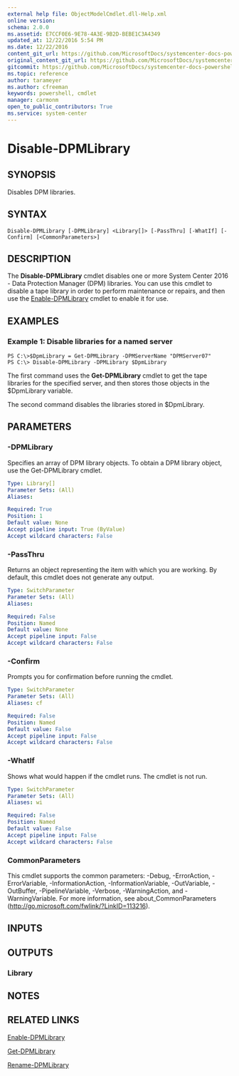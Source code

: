 ```yaml
---
external help file: ObjectModelCmdlet.dll-Help.xml
online version: 
schema: 2.0.0
ms.assetid: E7CCF0E6-9E78-4A3E-9B2D-BEBE1C3A4349
updated_at: 12/22/2016 5:54 PM
ms.date: 12/22/2016
content_git_url: https://github.com/MicrosoftDocs/systemcenter-docs-powershell/blob/master/systemcenter-cmdlets/SystemCenter2016/DataProtectionManager/vlatest/Disable-DPMLibrary.md
original_content_git_url: https://github.com/MicrosoftDocs/systemcenter-docs-powershell/blob/master/systemcenter-cmdlets/SystemCenter2016/DataProtectionManager/vlatest/Disable-DPMLibrary.md
gitcommit: https://github.com/MicrosoftDocs/systemcenter-docs-powershell/blob/17c3a51bd892aad46c731d9f381f0704b4815004/systemcenter-cmdlets/SystemCenter2016/DataProtectionManager/vlatest/Disable-DPMLibrary.md
ms.topic: reference
author: tarameyer
ms.author: cfreeman
keywords: powershell, cmdlet
manager: carmonm
open_to_public_contributors: True
ms.service: system-center
---
```


# Disable-DPMLibrary

## SYNOPSIS
Disables DPM libraries.

## SYNTAX

```
Disable-DPMLibrary [-DPMLibrary] <Library[]> [-PassThru] [-WhatIf] [-Confirm] [<CommonParameters>]
```

## DESCRIPTION
The **Disable-DPMLibrary** cmdlet disables one or more System Center 2016 - Data Protection Manager (DPM) libraries.
You can use this cmdlet to disable a tape library in order to perform maintenance or repairs, and then use the [Enable-DPMLibrary](./Enable-DPMLibrary.md) cmdlet to enable it for use.

## EXAMPLES

### Example 1: Disable libraries for a named server
```
PS C:\>$DpmLibrary = Get-DPMLibrary -DPMServerName "DPMServer07"
PS C:\> Disable-DPMLibrary -DPMLibrary $DpmLibrary
```

The first command uses the **Get-DPMLibrary** cmdlet to get the tape libraries for the specified server, and then stores those objects in the $DpmLibrary variable.

The second command disables the libraries stored in $DpmLibrary.

## PARAMETERS

### -DPMLibrary
Specifies an array of DPM library objects.
To obtain a DPM library object, use the Get-DPMLibrary cmdlet.

```yaml
Type: Library[]
Parameter Sets: (All)
Aliases: 

Required: True
Position: 1
Default value: None
Accept pipeline input: True (ByValue)
Accept wildcard characters: False
```

### -PassThru
Returns an object representing the item with which you are working.
By default, this cmdlet does not generate any output.

```yaml
Type: SwitchParameter
Parameter Sets: (All)
Aliases: 

Required: False
Position: Named
Default value: None
Accept pipeline input: False
Accept wildcard characters: False
```

### -Confirm
Prompts you for confirmation before running the cmdlet.

```yaml
Type: SwitchParameter
Parameter Sets: (All)
Aliases: cf

Required: False
Position: Named
Default value: False
Accept pipeline input: False
Accept wildcard characters: False
```

### -WhatIf
Shows what would happen if the cmdlet runs.
The cmdlet is not run.

```yaml
Type: SwitchParameter
Parameter Sets: (All)
Aliases: wi

Required: False
Position: Named
Default value: False
Accept pipeline input: False
Accept wildcard characters: False
```

### CommonParameters
This cmdlet supports the common parameters: -Debug, -ErrorAction, -ErrorVariable, -InformationAction, -InformationVariable, -OutVariable, -OutBuffer, -PipelineVariable, -Verbose, -WarningAction, and -WarningVariable. For more information, see about_CommonParameters (http://go.microsoft.com/fwlink/?LinkID=113216).

## INPUTS

## OUTPUTS

### Library

## NOTES

## RELATED LINKS

[Enable-DPMLibrary](xref:SystemCenter2016/DataProtectionManager/vlatest/Enable-DPMLibrary.md)

[Get-DPMLibrary](xref:SystemCenter2016/DataProtectionManager/vlatest/Get-DPMLibrary.md)

[Rename-DPMLibrary](xref:SystemCenter2016/DataProtectionManager/vlatest/Rename-DPMLibrary.md)
